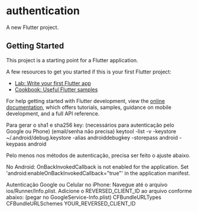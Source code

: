 # authentication

A new Flutter project.

## Getting Started

This project is a starting point for a Flutter application.

A few resources to get you started if this is your first Flutter project:

- [Lab: Write your first Flutter app](https://docs.flutter.dev/get-started/codelab)
- [Cookbook: Useful Flutter samples](https://docs.flutter.dev/cookbook)

For help getting started with Flutter development, view the
[online documentation](https://docs.flutter.dev/), which offers tutorials,
samples, guidance on mobile development, and a full API reference.

Para gerar o sha1 e sha256 key: (necessários para autenticação pelo Google ou Phone) (email/senha não precisa)
keytool -list -v -keystore ~/.android/debug.keystore -alias androiddebugkey -storepass android -keypass android

Pelo menos nos métodos de autenticação, precisa ser feito o ajuste abaixo.

No Android:
OnBackInvokedCallback is not enabled for the application.
Set 'android:enableOnBackInvokedCallback="true"' in the application manifest.
<application
android:label="MyApp"
android:icon="@mipmap/ic_launcher"
android:enableOnBackInvokedCallback="true"> <!-- Aqui você adiciona -->


Autenticação Google ou Celular no iPhone:
Navegue até o arquivo ios/Runner/Info.plist.
Adicione o REVERSED_CLIENT_ID ao arquivo conforme abaixo: (pegar no GoogleService-Info.plist)
<key>CFBundleURLTypes</key>
<array>
  <dict>
    <key>CFBundleURLSchemes</key>
    <array>
        <string>YOUR_REVERSED_CLIENT_ID</string>
    </array>
  </dict>
</array>
